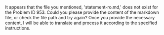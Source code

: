 It appears that the file you mentioned, 'statement-ro.md,' does not exist for the Problem ID 953. Could you please provide the content of the markdown file, or check the file path and try again? Once you provide the necessary content, I will be able to translate and process it according to the specified instructions.
